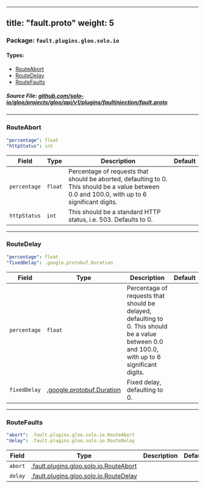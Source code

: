 
---
title: "fault.proto"
weight: 5
---

<!-- Code generated by solo-kit. DO NOT EDIT. -->


### Package: `fault.plugins.gloo.solo.io` 
#### Types:


- [RouteAbort](#routeabort)
- [RouteDelay](#routedelay)
- [RouteFaults](#routefaults)
  



##### Source File: [github.com/solo-io/gloo/projects/gloo/api/v1/plugins/faultinjection/fault.proto](https://github.com/solo-io/gloo/blob/master/projects/gloo/api/v1/plugins/faultinjection/fault.proto)





---
### RouteAbort



```yaml
"percentage": float
"httpStatus": int

```

| Field | Type | Description | Default |
| ----- | ---- | ----------- |----------- | 
| `percentage` | `float` | Percentage of requests that should be aborted, defaulting to 0. This should be a value between 0.0 and 100.0, with up to 6 significant digits. |  |
| `httpStatus` | `int` | This should be a standard HTTP status, i.e. 503. Defaults to 0. |  |




---
### RouteDelay



```yaml
"percentage": float
"fixedDelay": .google.protobuf.Duration

```

| Field | Type | Description | Default |
| ----- | ---- | ----------- |----------- | 
| `percentage` | `float` | Percentage of requests that should be delayed, defaulting to 0. This should be a value between 0.0 and 100.0, with up to 6 significant digits. |  |
| `fixedDelay` | [.google.protobuf.Duration](https://developers.google.com/protocol-buffers/docs/reference/csharp/class/google/protobuf/well-known-types/duration) | Fixed delay, defaulting to 0. |  |




---
### RouteFaults



```yaml
"abort": .fault.plugins.gloo.solo.io.RouteAbort
"delay": .fault.plugins.gloo.solo.io.RouteDelay

```

| Field | Type | Description | Default |
| ----- | ---- | ----------- |----------- | 
| `abort` | [.fault.plugins.gloo.solo.io.RouteAbort](../fault.proto.sk#routeabort) |  |  |
| `delay` | [.fault.plugins.gloo.solo.io.RouteDelay](../fault.proto.sk#routedelay) |  |  |





<!-- Start of HubSpot Embed Code -->
<script type="text/javascript" id="hs-script-loader" async defer src="//js.hs-scripts.com/5130874.js"></script>
<!-- End of HubSpot Embed Code -->
